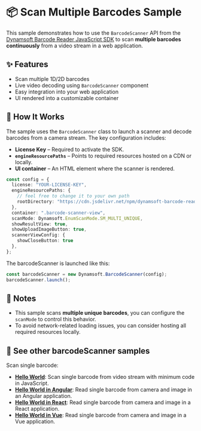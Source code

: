 
# 📦 Scan Multiple Barcodes Sample

This sample demonstrates how to use the `BarcodeScanner` API from the [Dynamsoft Barcode Reader JavaScript SDK](https://www.dynamsoft.com/barcode-reader/docs/web/programming/javascript/) to scan **multiple barcodes continuously** from a video stream in a web application.

## ✨ Features

- Scan multiple 1D/2D barcodes
- Live video decoding using `BarcodeScanner` component
- Easy integration into your web application
- UI rendered into a customizable container

## 🔧 How It Works

The sample uses the `BarcodeScanner` class to launch a scanner and decode barcodes from a camera stream. The key configuration includes:

- **License Key** – Required to activate the SDK.
- **`engineResourcePaths`** – Points to required resources hosted on a CDN or locally.
- **UI container** – An HTML element where the scanner is rendered.

```ts
const config = {
  license: "YOUR-LICENSE-KEY",
  engineResourcePaths: {
    // feel free to change it to your own path
    rootDirectory: "https://cdn.jsdelivr.net/npm/dynamsoft-barcode-reader-bundle@10.5.1000/dist/",
  },
  container: ".barcode-scanner-view",
  scanMode: Dynamsoft.EnumScanMode.SM_MULTI_UNIQUE,
  showResultView: true,
  showUploadImageButton: true,
  scannerViewConfig: {
    showCloseButton: true
  },
};
```

The barcodeScanner is launched like this:

```ts
const barcodeScanner = new Dynamsoft.BarcodeScanner(config);
barcodeScanner.launch();
```

## 📌 Notes

- This sample scans **multiple unique barcodes**, you can configure the `scanMode` to control this behavior.
- To avoid network-related loading issues, you can consider hosting all required resources locally.

## 📄 See other barcodeScanner samples

Scan single barcode:

* [**Hello World**](https://github.com/Dynamsoft/barcode-reader-javascript-samples/tree/main/barcode-scanner-api-samples/scan-single-barcode): Scan single barcode from video stream with minimum code in JavaScript.
* [**Hello World in Angular**](https://github.com/Dynamsoft/barcode-reader-javascript-samples/tree/main/barcode-scanner-api-samples/scan-single-barcode/angular): Read single barcode from camera and image in an Angular application.
* [**Hello World in React**](https://github.com/Dynamsoft/barcode-reader-javascript-samples/tree/main/barcode-scanner-api-samples/scan-single-barcode/react): Read single barcode from camera and image in a React application.
* [**Hello World in Vue**](https://github.com/Dynamsoft/barcode-reader-javascript-samples/tree/main/barcode-scanner-api-samples/scan-single-barcode/vue): Read single barcode from camera and image in a Vue application.